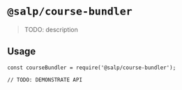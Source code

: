 # `@salp/course-bundler`

> TODO: description

## Usage

```
const courseBundler = require('@salp/course-bundler');

// TODO: DEMONSTRATE API
```

